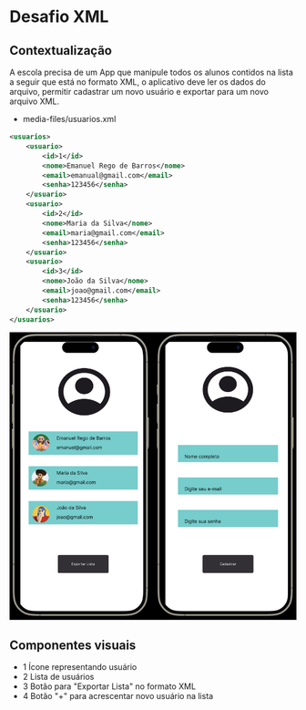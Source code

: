 # Desafio XML
## Contextualização
A escola precisa de um App que manipule todos os alunos contidos na lista a seguir que está no formato XML, o aplicativo deve ler os dados do arquivo, permitir cadastrar um novo usuário e exportar para um novo arquivo XML.

- media-files/usuarios.xml
```xml
<usuarios>
    <usuario>
        <id>1</id>
        <nome>Emanuel Rego de Barros</nome>
        <email>emanual@gmail.com</email>
        <senha>123456</senha>
    </usuario>
    <usuario>
        <id>2</id>
        <nome>Maria da Silva</nome>
        <email>maria@gmail.com</email>
        <senha>123456</senha>
    </usuario>
    <usuario>
        <id>3</id>
        <nome>João da Silva</nome>
        <email>joao@gmail.com</email>
        <senha>123456</senha>
    </usuario>
</usuarios>
```
![Wireframe](./media-files/wireframe.png)
## Componentes visuais
- 1 Ícone representando usuário
- 2 Lista de usuários
- 3 Botão para "Exportar Lista" no formato XML
- 4 Botão "+" para acrescentar novo usuário na lista
